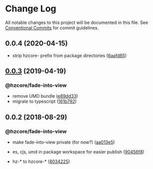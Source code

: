 # Change Log

All notable changes to this project will be documented in this file.
See [Conventional Commits](https://conventionalcommits.org) for commit guidelines.

## 0.0.4 (2020-04-15)


* strip hzcore- prefix from package directories ([6aafd85](https://github.com/hzdg/hz-core/commit/6aafd85))


## [0.0.3](https://github.com/hzdg/hz-core/compare/@hzcore/fade-into-view@0.0.2...@hzcore/fade-into-view@0.0.3) (2019-04-19)


### @hzcore/fade-into-view

* remove UMD bundle ([e89dd33](https://github.com/hzdg/hz-core/commit/e89dd33))
* migrate to typescript ([161b792](https://github.com/hzdg/hz-core/commit/161b792))


## 0.0.2 (2018-08-29)


### @hzcore/fade-into-view

* make fade-into-view private (for now?) ([aa013e5](https://github.com/hzdg/hz-core/commit/aa013e5))

* es, cjs, umd in package workspace for easier publish ([90456f8](https://github.com/hzdg/hz-core/commit/90456f8))
* hz-* to hzcore-* ([8034225](https://github.com/hzdg/hz-core/commit/8034225))
